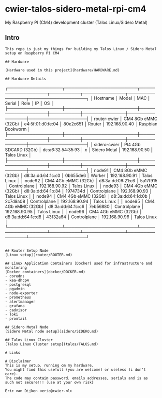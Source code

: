 # cwier-talos-sidero-metal-rpi-cm4
My Raspberry PI (CM4) development cluster (Talos Linux/Sidero Metal)

## Intro
```
This repo is just my things for building my Talos Linux / Sidero Metal setup on Raspberry PI CM4

## Hardware

[Hardware used in this project](hardware/HARDWARE.md)

## Hardware Details
```
┌──────────────────┬────────────────────────┬───────────────────┬──────────┬──────────────┬────────────────┬───────────────────┐
│ Hostname         │ Model                  │ MAC               │ Serial   │ Role         │  IP            │  OS               │
├──────────────────┼────────────────────────┼───────────────────┼──────────┼──────────────┼────────────────┼───────────────────┤
│ router-cwier     │ CM4 8Gb eMMC (32Gb)    │ e4:5f:01:d0:fe:04 │ 80e2c651 │ Router       │ 192.168.90.40  │ Raspbian Bookworm │
├──────────────────┼────────────────────────┼───────────────────┼──────────┼──────────────┼────────────────┼───────────────────┤
│ sidero-cwier     │ PI4 4Gb SDCARD (32Gb)  │ dc:a6:32:54:35:93 │ x        │ Sidero Metal │ 192.168.90.50  │ Talos Linux       │
├──────────────────┼────────────────────────┼───────────────────┼──────────┼──────────────┼────────────────┼───────────────────┤
│ node91           │ CM4 8Gb eMMC (32Gb)    │ d8:3a:dd:64:1c:c0 │ 0b655de6 │ Worker       │ 192.168.90.91  │ Talos Linux       │
│ node92           │ CM4 4Gb eMMC (32Gb)    │ d8:3a:dd:06:21:c6 │ 5a17f915 │ Controlplane │ 192.168.90.92  │ Talos Linux       │
│ node93           │ CM4 4Gb eMMC (32Gb)    │ d8:3a:dd:64:1b:84 │ 1974734d │ Controlplane │ 192.168.90.93  │ Talos Linux       │
│ node94           │ CM4 4Gb eMMC (32Gb)    │ d8:3a:dd:64:1d:0b │ 2c7d9a08 │ Controlplane │ 192.168.90.94  │ Talos Linux       │
│ node95           │ CM4 4Gb eMMC (32Gb)    │ d8:3a:dd:64:1c:c6 │ 7eb56880 │ Controlplane │ 192.168.90.95  │ Talos Linux       │
│ node96           │ CM4 4Gb eMMC (32Gb)    │ d8:3a:dd:64:1c:d8 │ 43f32a64 │ Controlplane │ 192.168.90.96  │ Talos Linux       │
└──────────────────┴────────────────────────┴───────────────────┴──────────┴──────────────┴────────────────┴───────────────────┘
```

## Router Setup Node
[Linux setup](router/ROUTER.md)

## Linux Application Containers (Docker) used for infrastructure and monitoring
[Docker containers](docker/DOCKER.md)
- coredns
- kea-dhcp4
- postgresql
- pgadmin
- node-exporter
- prometheus
- alertmanager
- grafana
- cadvisor
- loki
- promtail

## Sidero Metal Node
[Sidero Metal node setup](sidero/SIDERO.md)

## Talos Linux Cluster
[Talos Linux Cluster setup](talos/TALOS.md)

# Links

# Disclaimer
This is my setup, running om my hardware.
You might find this usefull (you are welcome) or useless (i don't care).
The code may contain password, emails addresses, serials and is as such not secure!!! (use at your own risk)

Eric van Dijken <eric@cwier.nl>

